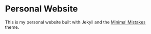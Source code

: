 # Personal Website

This is my personal website built with Jekyll and the [Minimal Mistakes](https://github.com/mmistakes/minimal-mistakes) theme. 
